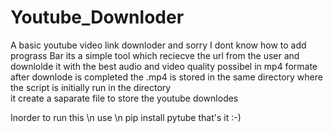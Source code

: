 # Youtube_Downloder
A basic youtube video link downloder and sorry I dont know how to add prograss Bar
its a simple tool which reciecve the url from the user and downlolde it with the best audio and video quality possibel in mp4 formate after downlode is completed the .mp4 is stored in the same directory where the script is initially run in the directory  
it create a saparate file to store the youtube downlodes

Inorder to run this \n 
use \n
pip install pytube
that's it 
:-)
